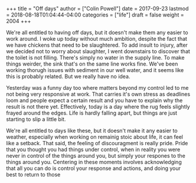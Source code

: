 +++
title = "Off days"
author = ["Colin Powell"]
date = 2017-09-23
lastmod = 2018-08-18T01:04:44-04:00
categories = ["life"]
draft = false
weight = 2004
+++

We're all entitled to having off days, but it doesn't make them any easier to
work around. I woke up today without much ambition, despite the fact that we
have chickens that need to be slaughtered. To add insult to injury, after we
decided not to worry about slaughter, I went downstairs to discover that the
toilet is not filling. There's simply no water in the supply line. To make
things weirder, the sink that's on the same line works fine. We've been working
thorugh issues with sediment in our well water, and it seems like this is
probably related. But we really have no idea.

Yesterday was a funny day too where matters beyond my control led to me not
being very responsive at work. That carries it's own stress as deadlines loom
and people expect a certain result and you have to explain why the result is not
there yet. Effectively, today is a day where the rug feels slightly frayed
around the edges. Life is hardly falling apart, but things are just starting to
slip a little bit.

We're all entitled to days like these, but it doesn't make it any easier to
weather, especially when working on remainig stoic about life, it can feel like
a setback. That said, the feeling of discouragment is really pride. Pride that
you thought you had things under control, when in reality you were never in
control of the things around you, but simply your respones to the things around
you. Centering in these moments involves acknowledging that all you can do is
control your response and actions, and doing your best to return to those
